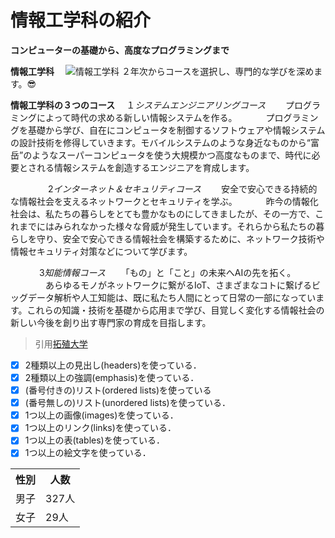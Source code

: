 # 情報工学科の紹介
<!-- Markdown記法を使って学科の紹介ページを作る -->
**コンピューターの基礎から、高度なプログラミングまで**

**情報工学科**
　![情報工学科](abm00014693.jpg)
２年次からコースを選択し、専門的な学びを深めます。:sunglasses:


**情報工学科の３つのコース**
　１*システムエンジニアリングコース*
　　プログラミングによって時代の求める新しい情報システムを作る。
　　　プログラミングを基礎から学び、自在にコンピュータを制御するソフトウェアや情報システムの設計技術を修得していきます。モバイルシステムのような身近なものから“富岳”のようなスーパーコンピュータを使う大規模かつ高度なものまで、時代に必要とされる情報システムを創造するエンジニアを育成します。

　　　　
  2*インターネット＆セキュリティコース*
  　　安全で安心できる持続的な情報社会を支えるネットワークとセキュリティを学ぶ。
  　　　昨今の情報化社会は、私たちの暮らしをとても豊かなものにしてきましたが、その一方で、これまでにはみられなかった様々な脅威が発生しています。それらから私たちの暮らしを守り、安全で安心できる情報社会を構築するために、ネットワーク技術や情報セキュリティ対策などについて学びます。

  　　　
  3*知能情報コース*
  　　「もの」と「こと」の未来へAIの先を拓く。
  　　　　あらゆるモノがネットワークに繋がるIoT、さまざまなコトに繋げるビッグデータ解析や人工知能は、既に私たち人間にとって日常の一部になっています。これらの知識・技術を基礎から応用まで学び、目覚しく変化する情報社会の新しい今後を創り出す専門家の育成を目指します。

<table>
<tr> <th>性別</th><th>人数</th> </tr>
<tr> <td>男子</td><td>327人</td> </tr>
<tr> <td>女子</td><td>29人</td> </tr>

       
  >引用[拓殖大学](https://feng.takushoku-u.ac.jp/course/cs/introduction.html)



<!-- この部分より上に記述を追加して下のチェックボックスで確認する -->
- [x] 2種類以上の見出し(headers)を使っている．
- [x] 2種類以上の強調(emphasis)を使っている．
- [x] (番号付きの)リスト(ordered lists)を使っている
- [x] (番号無しの)リスト(unordered lists)を使っている．
- [x] 1つ以上の画像(images)を使っている．
- [x] 1つ以上のリンク(links)を使っている．
- [x] 1つ以上の表(tables)を使っている．
- [x] 1つ以上の絵文字を使っている．
